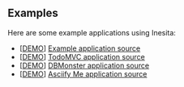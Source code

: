 ## Examples
Here are some example applications using Inesita:

 - [[DEMO](http://inesita-playground.netlify.com/)] [Example application source](https://github.com/inesita-rb/playground)
 - [[DEMO](http://inesita-todomvc.netlify.com/)] [TodoMVC application source](https://github.com/inesita-rb/todomvc)
 - [[DEMO](http://inesita-dbmonster.netlify.com/)] [DBMonster application source](https://github.com/inesita-rb/dbmonster)
 - [[DEMO](https://inesita-asciify-me.netlify.com/)] [Asciify Me application source](https://github.com/inesita-rb/asciify-me)
